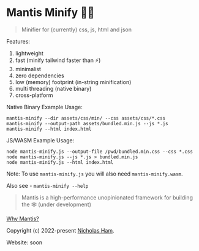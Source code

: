 # Mantis Minify 🌈🦐

> Minifier for (currently) css, js, html and json

Features:
1. lightweight
2. fast (minify tailwind faster than ⚡)
3. minimalist
4. zero dependencies
5. low (memory) footprint (in-string minification)
6. multi threading (native binary)
7. cross-platform

Native Binary Example Usage:
```
mantis-minify --dir assets/css/min/ --css assets/css/*.css
mantis-minify --output-path assets/bundled.min.js --js *.js
mantis-minify --html index.html
```

JS/WASM Example Usage:
```
node mantis-minify.js --output-file /pwd/bundled.min.css --css *.css
node mantis-minify.js --js *.js > bundled.min.js
node mantis-minify.js --html index.html
```

Note: To use `mantis-minify.js` you will also need `mantis-minify.wasm`.

Also see - `mantis-minify --help`

> Mantis is a high-performance unopinionated framework for building the 🕸️ (under development)

[Why Mantis?](https://theoatmeal.com/comics/mantis_shrimp)

Copyright (c) 2022-present [Nicholas Ham](https://n-ham.com).

Website: soon
